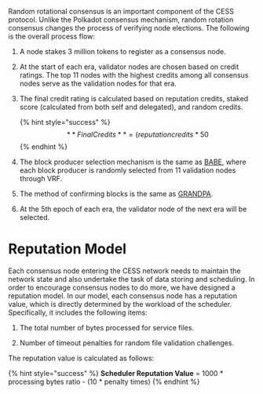 Random rotational consensus is an important component of the CESS protocol. Unlike the Polkadot consensus mechanism, random rotation consensus changes the process of verifying node elections. The following is the overall process flow:

1. A node stakes 3 million tokens to register as a consensus node.

2. At the start of each era, validator nodes are chosen based on credit ratings. The top 11 nodes with the highest credits among all consensus nodes serve as the validation nodes for that era.

3. The final credit rating is calculated based on reputation credits, staked score (calculated from both self and delegated), and random credits.

    {% hint style="success" %}
   $$
    **Final Credits** = (reputation credits * 50%) + (staked score * 30%) + (random credits * 20%).
   $$
    {% endhint %}

5. The block producer selection mechanism is the same as [BABE](https://wiki.polkadot.network/docs/learn-consensus#block-production-babe), where each block producer is randomly selected from 11 validation nodes through VRF.

6. The method of confirming blocks is the same as [GRANDPA](https://wiki.polkadot.network/docs/learn-consensus#finality-gadget-grandpa).

7. At the 5th epoch of each era, the validator node of the next era will be selected.

# Reputation Model

Each consensus node entering the CESS network needs to maintain the network state and also undertake the task of data storing and scheduling. In order to encourage consensus nodes to do more, we have designed a reputation model. In our model, each consensus node has a reputation value, which is directly determined by the workload of the scheduler. Specifically, it includes the following items:

1. The total number of bytes processed for service files.

2. Number of timeout penalties for random file validation challenges.

The reputation value is calculated as follows:

{% hint style="success" %}
**Scheduler Reputation Value** = 1000 * processing bytes ratio - (10 * penalty times)
{% endhint %}
